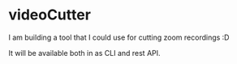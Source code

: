 # videoCutter
I am building a tool that I could use for cutting zoom recordings :D

It will be available both in as CLI and rest API.
